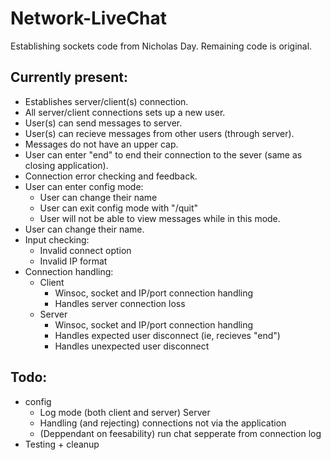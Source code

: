 # Network-LiveChat
Establishing sockets code from Nicholas Day. Remaining code is original.

## Currently present:
 - Establishes server/client(s) connection.
 - All server/client connections sets up a new user.
 - User(s) can send messages to server.
 - User(s) can recieve messages from other users (through server).
 - Messages do not have an upper cap.
 - User can enter "end" to end their connection to the sever (same as closing application).
 - Connection error checking and feedback.
 - User can enter config mode:
	- User can change their name
	- User can exit config mode with "/quit"
	- User will not be able to view messages while in this mode.
 - User can change their name.
 - Input checking:
	- Invalid connect option
	- Invalid IP format
 - Connection handling:
	- Client
		- Winsoc, socket and IP/port connection handling
		- Handles server connection loss
	- Server
		- Winsoc, socket and IP/port connection handling
		- Handles expected user disconnect (ie, recieves "end")
		- Handles unexpected user disconnect
 
## Todo:
 - config
	- Log mode (both client and server)
 Server
	- Handling (and rejecting) connections not via the application
	- (Deppendant on feesability) run chat sepperate from connection log
 - Testing + cleanup
